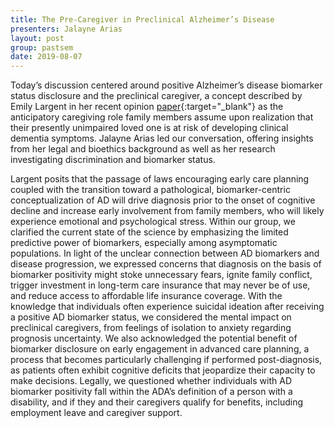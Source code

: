 ```yaml
---
title: The Pre-Caregiver in Preclinical Alzheimer’s Disease
presenters: Jalayne Arias
layout: post
group: pastsem
date: 2019-08-07
---
```


Today’s discussion centered around positive Alzheimer’s disease biomarker status disclosure and the preclinical caregiver, 
a concept described by Emily Largent in her recent opinion [paper](https://jamanetwork.com/journals/jamaneurology/fullarticle/2727302){:target="_blank"} 
as the anticipatory caregiving role family members assume upon realization that their presently unimpaired loved one is at 
risk of developing clinical dementia symptoms. Jalayne Arias led our conversation, offering insights from her legal and 
bioethics background as well as her research investigating discrimination and biomarker status.

Largent posits that the passage of laws encouraging early care planning coupled with the transition toward a pathological, 
biomarker-centric conceptualization of AD will drive diagnosis prior to the onset of cognitive decline and increase early
involvement from family members, who will likely experience emotional and psychological stress. Within our group, we clarified 
the current state of the science by emphasizing the limited predictive power of biomarkers, especially among asymptomatic 
populations. In light of the unclear connection between AD biomarkers and disease progression, we expressed concerns that 
diagnosis on the basis of biomarker positivity might stoke unnecessary fears, ignite family conflict, trigger investment in 
long-term care insurance that may never be of use, and reduce access to affordable life insurance coverage. With the knowledge 
that individuals often experience suicidal ideation after receiving a positive AD biomarker status, we considered the mental 
impact on preclinical caregivers, from feelings of isolation to anxiety regarding prognosis uncertainty. We also acknowledged 
the potential benefit of biomarker disclosure on early engagement in advanced care planning, a process that becomes particularly 
challenging if performed post-diagnosis, as patients often exhibit cognitive deficits that jeopardize their capacity to make 
decisions. Legally, we questioned whether individuals with AD biomarker positivity fall within the ADA’s definition of a person 
with a disability, and if they and their caregivers qualify for benefits, including employment leave and caregiver support. 
